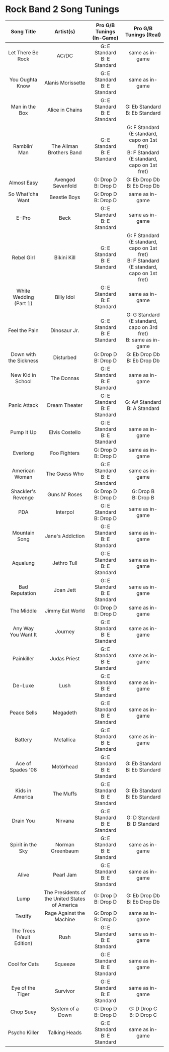 # Rock Band 2 Song Tunings

| Song Title | Artist(s) | Pro G/B Tunings (In-Game) | Pro G/B Tunings (Real) |
| :--------: | :-------: | :---------------: | :------------: |
| Let There Be Rock | AC/DC | G: E Standard<br>B: E Standard | same as in-game |
| You Oughta Know | Alanis Morissette | G: E Standard<br>B: E Standard | same as in-game |
| Man in the Box | Alice in Chains | G: E Standard<br>B: E Standard | G: Eb Standard<br>B: Eb Standard |
| Ramblin' Man | The Allman Brothers Band | G: E Standard<br>B: E Standard | G: F Standard (E standard, capo on 1st fret)<br>B: F Standard (E standard, capo on 1st fret) |
| Almost Easy | Avenged Sevenfold | G: Drop D<br>B: Drop D | G: Eb Drop Db<br>B: Eb Drop Db |
| So What'cha Want | Beastie Boys | G: Drop D<br>B: Drop D | same as in-game |
| E-Pro | Beck | G: E Standard<br>B: E Standard | same as in-game |
| Rebel Girl | Bikini Kill | G: E Standard<br>B: E Standard | G: F Standard (E standard, capo on 1st fret)<br>B: F Standard (E standard, capo on 1st fret) |
| White Wedding (Part 1) | Billy Idol | G: E Standard<br>B: E Standard | same as in-game |
| Feel the Pain | Dinosaur Jr. | G: E Standard<br>B: E Standard | G: G Standard (E standard, capo on 3rd fret)<br>B: same as in-game |
| Down with the Sickness | Disturbed | G: Drop D<br>B: Drop D | G: Eb Drop Db<br>B: Eb Drop Db |
| New Kid in School | The Donnas | G: E Standard<br>B: E Standard | same as in-game |
| Panic Attack | Dream Theater | G: E Standard<br>B: E Standard | G: A# Standard<br>B: A Standard |
| Pump It Up | Elvis Costello | G: E Standard<br>B: E Standard | same as in-game |
| Everlong | Foo Fighters | G: Drop D<br>B: Drop D | same as in-game |
| American Woman | The Guess Who | G: E Standard<br>B: E Standard | same as in-game |
| Shackler's Revenge | Guns N' Roses | G: Drop D<br>B: Drop D | G: Drop B<br>B: Drop B |
| PDA | Interpol | G: E Standard<br>B: Drop D | same as in-game |
| Mountain Song | Jane's Addiction | G: E Standard<br>B: E Standard | same as in-game |
| Aqualung | Jethro Tull | G: E Standard<br>B: E Standard | same as in-game |
| Bad Reputation | Joan Jett | G: E Standard<br>B: E Standard | same as in-game |
| The Middle | Jimmy Eat World | G: Drop D<br>B: Drop D | same as in-game |
| Any Way You Want It | Journey | G: E Standard<br>B: E Standard | same as in-game |
| Painkiller | Judas Priest | G: E Standard<br>B: E Standard | same as in-game |
| De-Luxe | Lush | G: E Standard<br>B: E Standard | same as in-game |
| Peace Sells | Megadeth | G: E Standard<br>B: E Standard | same as in-game |
| Battery | Metallica | G: E Standard<br>B: E Standard | same as in-game |
| Ace of Spades '08 | Motörhead | G: E Standard<br>B: E Standard | G: Eb Standard<br>B: Eb Standard |
| Kids in America | The Muffs | G: E Standard<br>B: E Standard | G: Eb Standard<br>B: Eb Standard |
| Drain You | Nirvana | G: E Standard<br>B: E Standard | G: D Standard<br>B: D Standard |
| Spirit in the Sky | Norman Greenbaum | G: E Standard<br>B: E Standard | same as in-game |
| Alive | Pearl Jam | G: E Standard<br>B: E Standard | same as in-game |
| Lump | The Presidents of the United States of America | G: Drop D<br>B: Drop D | G: Eb Drop Db<br>B: Eb Drop Db |
| Testify | Rage Against the Machine | G: Drop D<br>B: Drop D | same as in-game |
| The Trees (Vault Edition) | Rush | G: E Standard<br>B: E Standard | same as in-game |
| Cool for Cats | Squeeze | G: E Standard<br>B: E Standard | same as in-game |
| Eye of the Tiger | Survivor | G: E Standard<br>B: E Standard | same as in-game |
| Chop Suey | System of a Down | G: Drop D<br>B: Drop D | G: D Drop C<br>B: D Drop C |
| Psycho Killer | Talking Heads | G: E Standard<br>B: E Standard | same as in-game |
